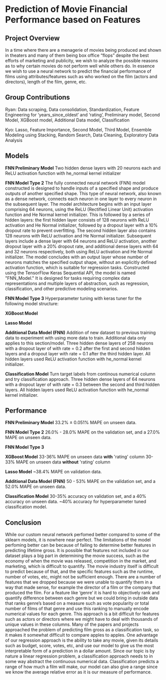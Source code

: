 # Prediction of Movie Financial Performance based on Features

## Project Overview
  In a time where there are a menagerie of movies being produced and shown in theaters and many of them being box office “flops” despite the best efforts of marketing and publicity, we wish to analyze the possible reasons as to why certain movies do not perform well while others do. In essence we wish to use a neural network to predict the financial performance of films using attributes/features such as who worked on the film (actors and directors), length of the film, genre, etc.

## Group Contributions

Ryan: Data scraping, Data consolidation, Standardization, Feature Engineering for ‘years_since_oldest’ and ‘rating’, Preliminary model, Second Model, XGBoost model, Additional Data model, Classification

Kyo: Lasso, Feature Importance, Second Model, Third Model, Ensemble Modeling using Stacking, Random Search, Data Cleaning, Exploratory Data Analysis

## Models
**FNN Preliminary Model**
Two hidden dense layers with 20 neurons each and ReLU activation function with he_normal kernel initializer

**FNN Model Type 2**
The fully connected neural network (FNN) model constructed is designed to handle inputs of a specified shape and produce outputs of another specified shape. This type of neural network, also known as a dense network, connects each neuron in one layer to every neuron in the subsequent layer. The model architecture begins with an input layer comprising 64 neurons, using the ReLU (Rectified Linear Unit) activation function and He Normal kernel initializer. This is followed by a series of hidden layers: the first hidden layer consists of 128 neurons with ReLU activation and He Normal initializer, followed by a dropout layer with a 10% dropout rate to prevent overfitting. The second hidden layer also contains 128 neurons with ReLU activation and He Normal initializer. Subsequent layers include a dense layer with 64 neurons and ReLU activation, another dropout layer with a 20% dropout rate, and additional dense layers with 64 and 32 neurons respectively, both using ReLU activation and He Normal initializer. The model concludes with an output layer whose number of neurons matches the specified output shape, without an explicitly defined activation function, which is suitable for regression tasks. Constructed using the TensorFlow Keras Sequential API, the model is named "FNN_Model." It is designed for tasks requiring complex data representations and multiple layers of abstraction, such as regression, classification, and other predictive modeling scenarios.

**FNN Model Type 3**
Hyperparameter tuning with keras tuner for the following model structure:

**XGBoost Model**

**Lasso Model**

**Additional Data Model (FNN)**
Addition of new dataset to previous training data to experiment with using more data to train. Additional data only applies to this section/model. Three hidden dense layers of 258 neurons with a dropout layer of with rate = 0.2 after the first and second hidden layers and a dropout layer with rate = 0.1 after the third hidden layer. All hidden layers used ReLU activation function with he_normal kernel initializer.

**Classification Model**
Turn target labels from continous numerical column and try classification approach. Three hidden dense layers of 64 neurons with a dropout layer of with rate = 0.3 between the second and third hidden layers. All hidden layers used ReLU activation function with he_normal kernel initializer.

## Performance
**FNN Preliminary Model**
33.2% ± 0.051% MAPE on unseen data.

**FNN Model Type 2**
 26.0% -  28.0% MAPE on the validation set, and a 27.0% MAPE on unseen data. 

 **FNN Model Type 3**

**XGBoost Model**
33-36% MAPE on unseen data **with** 'rating' column
30-33% MAPE on unseen data **without** 'rating' column

**Lasso Model**
~38.4% MAPE on validation data.

**Additional Data Model (FNN)**
50 - 53% MAPE on the validation set, and a 52.0% MAPE on unseen data.

**Classification Model**
30-35% accuracy on validation set, and a 40% accuracy on unseen data.
~40% accuracy for hyperparameter tuned classification model.

## Conclusion
While our custom neural network perfomed better compared to some of the sklearn models, it is nowhere near perfect. The limitations of the model perfoming better can be because of failing to determine better features in predicting lifetime gross. It is possible that features not included in our dataset plays a big part in determining the movie success, such as the economy of when the movie was released, competition in the market, and marketing, which is difficult to quantify. The movie industry itself is difficult to predict because of that, and the specific features such as the runtime, number of votes, etc, might not be sufficient enough. There are a number of features that we dropped because we were unable to quantify them in a way that made sense, for example the director of a film or the company that produced the film. For a feature like ‘genre’ it is hard to objectively rank and quantify difference between each genre but we could bring in outside data that ranks genre’s based on a measure such as vote popularity or total number of films of that genre and use this ranking to manually encode numerical values for each genre. This approach is a bit difficult for features such as actors or directors where we might have to deal with thousands of unique values in these columns.
Many of the papers and projects approached the problem of predicting film gross as a classification task, so it makes it somewhat difficult to compare apples to apples. One advantage of our regression approach is the ability to take any movie, given its details such as budget, score, votes, etc, and use our model to give us the most interpretable form of a prediction in a dollar amount. Since our topic is by nature a linear regression problem, a classification approach needs to in some way abstract the continuous numerical data. Classification predicts a range of how much a film will make, our model can also give a range since we know the average relative error as it is our measure of performance. 
